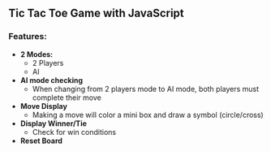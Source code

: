 ## Tic Tac Toe Game with JavaScript
### Features:
- **2 Modes:**
  - 2 Players
  - AI
- **AI mode checking**
  - When changing from 2 players mode to AI mode, both players must complete their move
- **Move Display**
  - Making a move will color a mini box and draw a symbol (circle/cross)
- **Display Winner/Tie**
  - Check for win conditions
- **Reset Board**